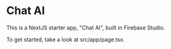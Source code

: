 # Chat AI

This is a NextJS starter app, "Chat AI", built in Firebase Studio.

To get started, take a look at src/app/page.tsx.
